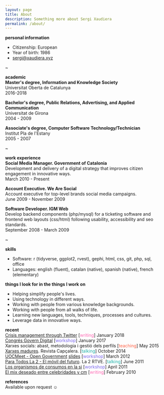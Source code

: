 ```yaml
---
layout: page
title: About
description: Something more about Sergi Xaudiera
permalink: /about/
---
```

**personal information**  
- Citizenship: European
- Year of birth: 1986
- [sergi@xaudiera.xyz](mailto:sergi@xaudiera.xyz)

~

**academic**  
**Master's degree, Information and Knowledge Society**    
Universitat Oberta de Catalunya  
2016-2018

**Bachelor's degree, Public Relations, Advertising, and Applied Communication**  
Universitat de Girona  
2004 - 2009

**Associate's degree, Computer Software Technology/Technician**    
Institut Pla de l'Estany  
2005 - 2007

~

**work experience**  
**Social Media Manager. Government of Catalonia**  
Development and delivery of a digital strategy that improves citizen engagement in innovative ways.  
March 2010 - Present  

**Account Executive. We Are Social**  
Account executive for top-level brands social media campaigns.  
June 2009 - November 2009  

**Software Developer. IGM Web**  
Develop backend components (php/mysql) for a ticketing software and frontend web layouts (css/html) following usability, accessibility and seo standards.  
September 2008 - March 2009

~

**skills**  
- Software: r (tidyverse, ggplot2, rvest), gephi, html, css, git, php, sql, office
- Languages: english (fluent), catalan (native), spanish (native), french (elementary)

**things I look for in the things I work on**  
- Helping simplify people's lives.  
- Using technology in different ways.  
- Working with people from various knowledge backgrounds.  
- Working with people from all walks of life.  
- Learning new languages, tools, techniques, processes and cultures.  
- Leverage data in innovative ways. 

**recent**  
[Crisis management through Twitter](http://hdl.handle.net/10609/75045) [<span style="color:HOTPINK">writing</span>] January 2018  
[Congrés Govern Digital](/2017/congres-govern-digital/) [<span style="color:MEDIUMSLATEBLUE">workshop</span>] January 2017  
Xarxes socials: abast, metodologia i gestió dels perfils [<span style="color:TOMATO">teaching</span>] May 2015  
[Xarxes madures](http://www.periodistes.org/ca/article/xarxes-madures-248.html). Revista Capçalera. [<span style="color:LIGHTSEAGREEN">talking</span>] October 2014  
[UOCMeet - Open Government](http://social.alumni.uoc.edu/uocmeet/2012/03/28/uocmeet-open-government/) [slides](http://www.slideshare.net/jordigraells/coproduir-cocrear-collaborar) [<span style="color:MEDIUMSLATEBLUE" >workshop</span>] March 2012  
[Para Todos La 2 - El móvil del futuro](http://www.rtve.es/alacarta/videos/para-todos-la-2/para-todos-2-movil-del-futuro/1118704/). La 2 RTVE. [<span style="color:LIGHTSEAGREEN">talking</span>] June 2011   
[Los organismos de consumos en la si](/docs/20110427_curs_consum.pdf) [<span style="color:MEDIUMSLATEBLUE">workshop</span>] April 2011  
[El mix deseado entre celebridades y cm](/docs/20100205_managingsport_sergi_xaudiera.pdf) [<span style="color:HOTPINK">writing</span>] February 2010 

**references**  
Available upon request ☺